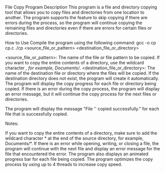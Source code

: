 File Copy Program
Description
This program is a file and directory copying tool that allows you to copy files and directories from one location to another. The program supports the feature to skip copying if there are errors during the process, so the program will continue copying the remaining files and directories even if there are errors for certain files or directories.

How to Use
Compile the program using the following command:
gcc -o cp cp.c
./cp <source_file_or_pattern> <destination_file_or_directory>

<source_file_or_pattern>: The name of the file or file pattern to be copied. If you want to copy the entire contents of a directory, use the wildcard character *, for example, Documents/*.
<destination_file_or_directory>: The name of the destination file or directory where the files will be copied. If the destination directory does not exist, the program will create it automatically.
The program will display the copy progress for each file or directory being copied. If there is an error during the copy process, the program will display an error message, but it will continue the copy process for the next files or directories.

The program will display the message "File '<filename>' copied successfully." for each file that is successfully copied.

Notes:

If you want to copy the entire contents of a directory, make sure to add the wildcard character * at the end of the source directory, for example, Documents/*.
If there is an error while opening, writing, or closing a file, the program will continue with the next file and display an error message for the file that encountered the error.
The program also displays an animated progress bar for each file being copied.
The program optimizes the copy process by using up to 4 threads to increase copy speed.
